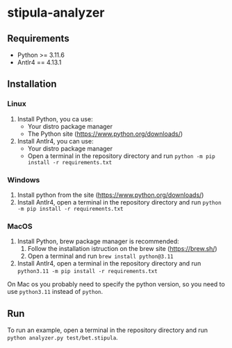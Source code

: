 # stipula-analyzer

## Requirements

- Python >= 3.11.6
- Antlr4 == 4.13.1

## Installation

### Linux
1. Install Python, you ca use:
   - Your distro package manager
   - The Python site (https://www.python.org/downloads/)
2. Install Antlr4, you can use:
   - Your distro package manager
   - Open a terminal in the repository directory and run `python -m pip install -r requirements.txt`

### Windows
1. Install python from the site (https://www.python.org/downloads/)
2. Install Antlr4, open a terminal in the repository directory and run `python -m pip install -r requirements.txt`

### MacOS
1. Install Python, brew package manager is recommended:
   1. Follow the installation istruction on the brew site (https://brew.sh/)
   2. Open a terminal and run `brew install python@3.11`
2. Install Antlr4, open a terminal in the repository directory and run `python3.11 -m pip install -r requirements.txt`

On Mac os you probably need to specify the python version, so you need to use `python3.11` instead of `python`.

## Run

To run an example, open a terminal in the repository directory and run `python analyzer.py test/bet.stipula`.
